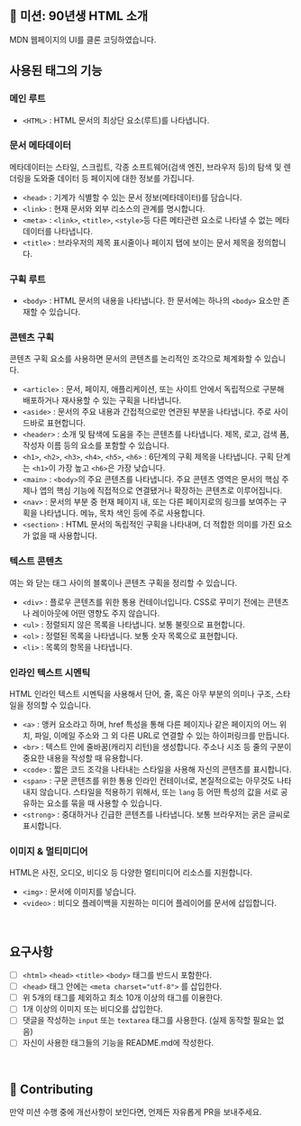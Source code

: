 ## 🚀 미션: 90년생 HTML 소개

MDN 웹페이지의 UI를 클론 코딩하였습니다.

## 사용된 태그의 기능

### 메인 루트

- `<HTML>` : HTML 문서의 최상단 요소(루트)를 나타냅니다.

### 문서 메타데이터

메타데이터는 스타일, 스크립트, 각종 소프트웨어(검색 엔진, 브라우저 등)의 탐색 및 렌더링을 도와줄 데이터 등 페이지에 대한 정보를 가집니다.

- `<head>` : 기계가 식별할 수 있는 문서 정보(메타데이터)를 담습니다.
- `<link>` : 현재 문서와 외부 리소스의 관계를 명시합니다.
- `<meta>` : `<link>`, `<title>`, `<style>`등 다른 메타관련 요소로 나타낼 수 없는 메타데이터를 나타냅니다.
- `<title>` : 브라우저의 제목 표시줄이나 페이지 탭에 보이는 문서 제목을 정의합니다.


### 구획 루트

- `<body>` : HTML 문서의 내용을 나타냅니다. 한 문서에는 하나의 `<body>` 요소만 존재할 수 있습니다.


### 콘텐츠 구획

콘텐츠 구획 요소를 사용하면 문서의 콘텐츠를 논리적인 조각으로 체계화할 수 있습니다.

- `<article>` : 문서, 페이지, 애플리케이션, 또는 사이트 안에서 독립적으로 구분해 배포하거나 재사용할 수 있는 구획을 나타냅니다.
- `<aside>` : 문서의 주요 내용과 간접적으로만 연관된 부분을 나타냅니다. 주로 사이드바로 표현합니다.
- `<header>` : 소개 및 탐색에 도움을 주는 콘텐츠를 나타냅니다. 제목, 로고, 검색 폼, 작성자 이름 등의 요소를 포함할 수 있습니다.
- `<h1>`, `<h2>`, `<h3>`, `<h4>`, `<h5>`, `<h6>` : 6단계의 구획 제목을 나타냅니다. 구획 단계는 `<h1>`이 가장 높고 `<h6>`은 가장 낮습니다.
- `<main>` : `<body>`의 주요 콘텐츠를 나타냅니다. 주요 콘텐츠 영역은 문서의 핵심 주제나 앱의 핵심 기능에 직접적으로 연결됐거나 확장하는 콘텐츠로 이루어집니다.
- `<nav>` : 문서의 부분 중 현재 페이지 내, 또는 다른 페이지로의 링크를 보여주는 구획을 나타냅니다. 메뉴, 목차 색인 등에 주로 사용합니다.
- `<section>` : HTML 문서의 독립적인 구획을 나타내며, 더 적합한 의미를 가진 요소가 없을 때 사용합니다.

### 텍스트 콘텐츠

여는 <body>와 닫는 </body> 태그 사이의 블록이나 콘텐츠 구획을 정리할 수 있습니다.

- `<div>` : 플로우 콘텐츠를 위한 통용 컨테이너입니다. CSS로 꾸미기 전에는 콘텐츠나 레이아웃에 어떤 영향도 주지 않습니다.
- `<ul>` : 정렬되지 않은 목록을 나타냅니다. 보통 불릿으로 표현합니다.
- `<ol>` : 정렬된 목록을 나타냅니다. 보통 숫자 목록으로 표현합니다.
- `<li>` : 목록의 항목을 나타냅니다.

### 인라인 텍스트 시멘틱

HTML 인라인 텍스트 시멘틱을 사용해서 단어, 줄, 혹은 아무 부분의 의미나 구조, 스타일을 정의할 수 있습니다.

- `<a>` : 앵커 요소라고 하며, href 특성을 통해 다른 페이지나 같은 페이지의 어느 위치, 파일, 이메일 주소와 그 외 다른 URL로 연결할 수 있는 하이퍼링크를 만듭니다.
- `<br>` : 텍스트 안에 줄바꿈(캐리지 리턴)을 생성합니다. 주소나 시조 등 줄의 구분이 중요한 내용을 작성할 때 유용합니다.
- `<code>` : 짧은 코드 조각을 나타내는 스타일을 사용해 자신의 콘텐츠를 표시합니다.
- `<span>` : 구문 콘텐츠를 위한 통용 인라인 컨테이너로, 본질적으로는 아무것도 나타내지 않습니다. 스타일을 적용하기 위해서, 또는 `lang` 등 어떤 특성의 값을 서로 공유하는 요소를 묶을 때 사용할 수 있습니다.
- `<strong>` : 중대하거나 긴급한 콘텐츠를 나타냅니다. 보통 브라우저는 굵은 글씨로 표시합니다.

### 이미지 & 멀티미디어

HTML은 사진, 오디오, 비디오 등 다양한 멀티미디어 리소스를 지원합니다.

- `<img>` : 문서에 이미지를 넣습니다.
- `<video>` : 비디오 플레이백을 지원하는 미디어 플레이어를 문서에 삽입합니다.

<br/>

## 요구사항 

- [ ]  `<html>` `<head>` `<title>`  `<body>` 태그를 반드시 포함한다. 
- [ ]  `<head>` 태그 안에는 `<meta charset="utf-8">` 를 삽입한다.
- [ ]  위 5개의 태그를 제외하고 최소 10개 이상의 태그를 이용한다.
- [ ]  1개 이상의 이미지 또는 비디오를 삽입한다.
- [ ]  댓글을 작성하는 `input` 또는 `textarea` 태그를 사용한다. (실제 동작할 필요는 없음)
- [ ]  자신이 사용한 태그들의 기능을 README.md에 작성한다.

<br/>

## 👏 Contributing

만약 미션 수행 중에 개선사항이 보인다면, 언제든 자유롭게 PR을 보내주세요. 
